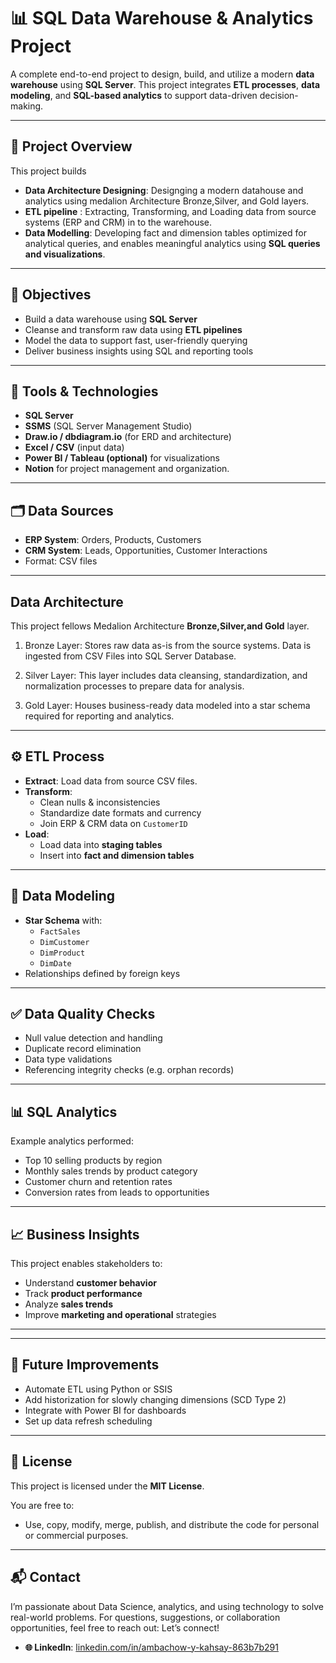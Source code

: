 # 📊 SQL Data Warehouse & Analytics Project

A complete end-to-end project to design, build, and utilize a modern **data warehouse** using **SQL Server**. This project integrates **ETL processes**, **data modeling**, and **SQL-based analytics** to support data-driven decision-making.

---

## 🧠 Project Overview
This project builds 
- **Data Architecture  Designing**: Designging a modern datahouse and analytics using medalion Architecture Bronze,Silver, and Gold layers.
- **ETL pipeline** : Extracting, Transforming, and Loading data from source systems (ERP and CRM) in to the warehouse.
- **Data Modelling**: Developing fact and dimension tables optimized for analytical queries, and enables meaningful analytics using **SQL queries and visualizations**.

---

## 🎯 Objectives
- Build a data warehouse using **SQL Server**
- Cleanse and transform raw data using **ETL pipelines**
- Model the data to support fast, user-friendly querying
- Deliver business insights using SQL and reporting tools

---

## 🧰 Tools & Technologies
- **SQL Server**
- **SSMS** (SQL Server Management Studio)
- **Draw.io / dbdiagram.io** (for ERD and architecture)
- **Excel / CSV** (input data)
- **Power BI / Tableau (optional)** for visualizations
- **Notion** for project management and organization.

---

## 🗂️ Data Sources
- **ERP System**: Orders, Products, Customers
- **CRM System**: Leads, Opportunities, Customer Interactions
- Format: CSV files

---
## Data Architecture
This project fellows Medalion Architecture **Bronze,Silver,and Gold** layer.
1. Bronze Layer: Stores raw data as-is from the source systems. Data is ingested from CSV Files into SQL Server Database.

2. Silver Layer: This layer includes data cleansing, standardization, and normalization processes to prepare data for analysis.

3. Gold Layer: Houses business-ready data modeled into a star schema required for reporting and analytics.
---
## ⚙️ ETL Process
- **Extract**: Load data from source CSV files.
- **Transform**:
  - Clean nulls & inconsistencies
  - Standardize date formats and currency
  - Join ERP & CRM data on `CustomerID`
- **Load**:
  - Load data into **staging tables**
  - Insert into **fact and dimension tables**

---

## 🧱 Data Modeling
- **Star Schema** with:
  - `FactSales`
  - `DimCustomer`
  - `DimProduct`
  - `DimDate`
- Relationships defined by foreign keys

---

## ✅ Data Quality Checks
- Null value detection and handling
- Duplicate record elimination
- Data type validations
- Referencing integrity checks (e.g. orphan records)

---

## 📊 SQL Analytics
Example analytics performed:
- Top 10 selling products by region
- Monthly sales trends by product category
- Customer churn and retention rates
- Conversion rates from leads to opportunities

---

## 📈 Business Insights
This project enables stakeholders to:
- Understand **customer behavior**
- Track **product performance**
- Analyze **sales trends**
- Improve **marketing and operational** strategies

---

---

## 🚀 Future Improvements
- Automate ETL using Python or SSIS
- Add historization for slowly changing dimensions (SCD Type 2)
- Integrate with Power BI for dashboards
- Set up data refresh scheduling

---

## 📄 License

This project is licensed under the **MIT License**.

You are free to:
- Use, copy, modify, merge, publish, and distribute the code for personal or commercial purposes.
---

## 📬 Contact
I’m passionate about Data Science, analytics, and using technology to solve real-world problems. 
For questions, suggestions, or collaboration opportunities, feel free to reach out:
Let’s connect!
- **🌐 LinkedIn**: [linkedin.com/in/ambachow-y-kahsay-863b7b291](https://www.linkedin.com/in/ambachow-y-kahsay-863b7b291)  
